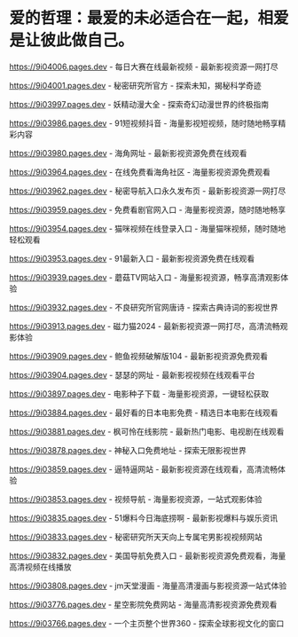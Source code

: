 # 爱的哲理：最爱的未必适合在一起，相爱是让彼此做自己。
https://9i04006.pages.dev - 每日大赛在线最新视频 - 最新影视资源一网打尽

https://9i04001.pages.dev - 秘密研究所官方 - 探索未知，揭秘科学奇迹

https://9i03997.pages.dev - 妖精动漫大全 - 探索奇幻动漫世界的终极指南

https://9i03986.pages.dev - 91短视频抖音 - 海量影视短视频，随时随地畅享精彩内容

https://9i03980.pages.dev - 海角网址 - 最新影视资源免费在线观看

https://9i03964.pages.dev - 在线免费看海角社区 - 海量影视资源免费观看

https://9i03962.pages.dev - 秘密导航入口永久发布页 - 最新影视资源一网打尽

https://9i03959.pages.dev - 免费看剧官网入口 - 海量影视资源，随时随地畅享

https://9i03954.pages.dev - 猫咪视频在线登录入口 - 海量猫咪视频，随时随地轻松观看

https://9i03953.pages.dev - 91最新入口 - 最新影视资源免费在线观看

https://9i03939.pages.dev - 蘑菇TV网站入口 - 海量影视资源，畅享高清观影体验

https://9i03932.pages.dev - 不良研究所官网唐诗 - 探索古典诗词的影视世界

https://9i03913.pages.dev - 磁力猫2024 - 最新影视资源一网打尽，高清流畅观影体验

https://9i03909.pages.dev - 鲍鱼视频破解版104 - 最新影视资源免费观看

https://9i03904.pages.dev - 瑟瑟的网址 - 最新影视视频在线观看平台

https://9i03897.pages.dev - 电影种子下载 - 海量影视资源，一键轻松获取

https://9i03884.pages.dev - 最好看的日本电影免费 - 精选日本电影在线观看

https://9i03881.pages.dev - 枫可怜在线影院 - 最新热门电影、电视剧在线观看

https://9i03878.pages.dev - 神秘入口免费地址 - 探索无限影视世界

https://9i03859.pages.dev - 逼特逼网站 - 最新影视资源在线观看，高清流畅体验

https://9i03853.pages.dev - 视频导航 - 海量影视资源，一站式观影体验

https://9i03835.pages.dev - 51爆料今日海底捞啊 - 最新影视爆料与娱乐资讯

https://9i03833.pages.dev - 秘密研究所天天向上专属宅男影视视频网站

https://9i03832.pages.dev - 美国导航免费入口 - 最新影视资源免费观看，海量高清视频在线播放

https://9i03808.pages.dev - jm天堂漫画 - 海量高清漫画与影视资源一站式体验

https://9i03776.pages.dev - 星空影院免费网站 - 海量高清影视资源免费观看

https://9i03766.pages.dev - 一个主页整个世界360 - 探索全球影视文化的窗口

